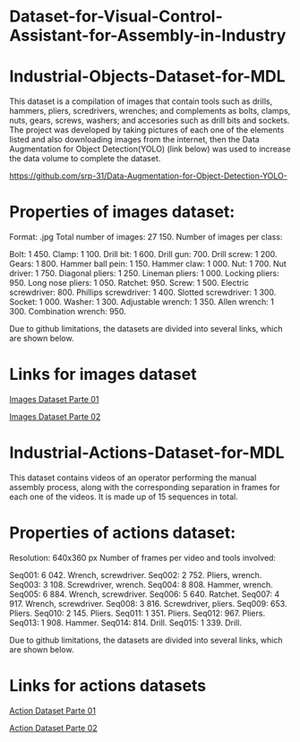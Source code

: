 # Dataset-for-Visual-Control-Assistant-for-Assembly-in-Industry

# Industrial-Objects-Dataset-for-MDL

This dataset is a compilation of images that contain tools such as drills, hammers, pliers, scredrivers, wrenches; and complements as bolts, clamps, nuts, gears, screws, washers; and accesories such as drill bits and sockets. The project was developed by taking pictures of each one of the elements listed and also downloading images from the internet, then the Data Augmentation for Object Detection(YOLO) (link below) was used to increase the data volume to complete the dataset.

https://github.com/srp-31/Data-Augmentation-for-Object-Detection-YOLO-

# Properties of images dataset:
Format: .jpg
Total number of images: 27 150.
Number of images per class:

Bolt: 1 450.
Clamp: 1 100.
Drill bit: 1 600.
Drill gun: 700.
Drill screw: 1 200.
Gears: 1 800.
Hammer ball pein: 1 150.
Hammer claw: 1 000.
Nut: 1 700.
Nut driver: 1 750.
Diagonal pliers: 1 250.
Lineman pliers: 1 000.
Locking pliers: 950.
Long nose pliers: 1 050.
Ratchet: 950.
Screw: 1 500.
Electric screwdriver: 800.
Phillips screwdriver: 1 400.
Slotted screwdriver: 1 300.
Socket: 1 000.
Washer: 1 300.
Adjustable wrench: 1 350.
Allen wrench: 1 300.
Combination wrench: 950.

Due to github limitations, the datasets are divided into several links, which are shown below.

# Links for images dataset
[Images Dataset Parte 01](https://github.com/mazamorahdez/Industrial-Objects-Dataset-Part01)

[Images Dataset Parte 02](https://github.com/mazamorahdez/Industrial-Objects-Dataset-Part02)

# Industrial-Actions-Dataset-for-MDL

This dataset contains videos of an operator performing the manual assembly process, along with the corresponding separation in frames for each one of the videos. It is made up of 15 sequences in total.

# Properties of actions dataset:

Resolution: 640x360 px
Number of frames per video and tools involved:

Seq001: 6 042. Wrench, screwdriver. 
Seq002: 2 752. Pliers, wrench. 
Seq003: 3 108. Screwdriver, wrench. 
Seq004: 8 808. Hammer, wrench. 
Seq005: 6 884. Wrench, screwdriver. 
Seq006: 5 640. Ratchet. 
Seq007: 4 917. Wrench, screwdriver. 
Seq008: 3 816. Screwdriver, pliers. 
Seq009: 653. Pliers. 
Seq010: 2 145. Pliers. 
Seq011: 1 351. Pliers. 
Seq012: 967. Pliers. 
Seq013: 1 908. Hammer. 
Seq014: 814. Drill. 
Seq015: 1 339. Drill.

Due to github limitations, the datasets are divided into several links, which are shown below.

# Links for actions datasets

[Action Dataset Parte 01](https://github.com/mazamorahdez/Industrial-Actions-Dataset-Part01)

[Action Dataset Parte 02](https://github.com/mazamorahdez/Industrial-Actions-Dataset-Part02)
